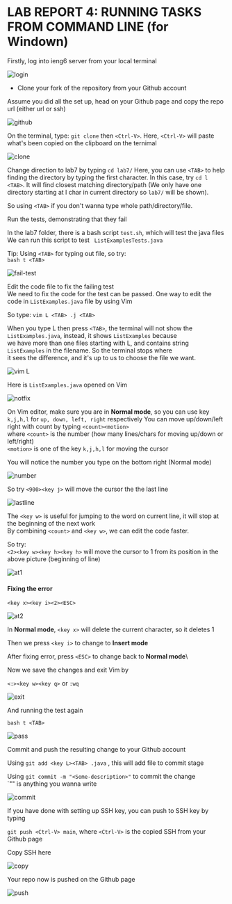 # LAB REPORT 4: RUNNING TASKS FROM COMMAND LINE (for Windown)
Firstly, log into ieng6 server from your local terminal

![login](https://github.com/jayden789/cse15l-lab-reports/assets/112384009/276059dd-1cdc-445b-9c3e-074c541e1ff1)


* Clone your fork of the repository from your Github account

Assume you did all the set up, head on your Github page and copy the repo url (either url or ssh)

![github](https://github.com/jayden789/cse15l-lab-reports/assets/112384009/f622afc7-6522-46c5-97ae-d4d7b7dd50a2)


On the terminal, type:
`git clone` then `<Ctrl-V>`. Here, `<Ctrl-V>` will paste what's been copied on the clipboard on the ternimal

![clone](https://github.com/jayden789/cse15l-lab-reports/assets/112384009/ada5eb11-2467-4cde-b15b-b32ba306ae3c)


Change direction to lab7 by typing `cd lab7/`
Here, you can use `<TAB>` to help finding the directory by typing the first character. In this case, try 
`cd l <TAB>`. It will find closest matching directory/path (We only have one directory starting at l char in current directory
so `lab7/` will be shown).

So using `<TAB>` if you don't wanna type whole path/directory/file.

Run the tests, demonstrating that they fail

In the lab7 folder, there is a bash script `test.sh`, which will test the java files\
We can run this script to test ` ListExamplesTests.java`

Tip: Using `<TAB>` for typing out file, so try:\
`bash t <TAB>`

![fail-test](https://github.com/jayden789/cse15l-lab-reports/assets/112384009/0ddcb02a-ba13-408a-95ec-8d327bb4801b)


Edit the code file to fix the failing test\
We need to fix the code for the test can be passed. One way to edit the code in `ListExamples.java` file by using Vim

So type: `vim L <TAB> .j <TAB>`

When you type L then press `<TAB>`, the terminal will not show the `ListExamples.java`, instead, it shows `ListExamples` because\
we have more than one files starting with L, and contains string `ListExamples` in the filename. So the terminal stops where\
it sees the difference, and it's up to us to choose the file we want.

![vim L](https://github.com/jayden789/cse15l-lab-reports/assets/112384009/9c4f1856-eb5b-42e6-9c3a-bee7fa9bee3d)

  
Here is  `ListExamples.java` opened on Vim
  
![notfix](https://github.com/jayden789/cse15l-lab-reports/assets/112384009/11496568-c383-439b-8407-efae41f851ab)


  
On Vim editor, make sure you are in **Normal mode**, so you can use key `k,j,h,l` for `up, down, left, right` respectively
  You can move up/down/left right with count by typing
  `<count><motion> `\
  where `<count>` is the number (how many lines/chars for moving up/down or left/right)\
  `<motion>` is one of the key `k,j,h,l` for moving the cursor
  
  You will notice the number <count> you type on the bottom right (Normal mode)
  
  ![number](https://github.com/jayden789/cse15l-lab-reports/assets/112384009/ab31dbb8-0c53-4c16-8380-e9db5bf6bea4)

  
  So try `<900><key j>` will move the cursor the the last line
  
  ![lastline](https://github.com/jayden789/cse15l-lab-reports/assets/112384009/f0c0b57f-763b-4e50-8d63-b761dd1398d4)

  
  The `<key w>` is useful for jumping to the word on current line, it will stop at the beginning of the next work\
  By combining `<count>` and `<key w>`, we can edit the code faster.
  
  So try:\
  `<2><key w><key h><key h>` will move the cursor to 1 from its position in the above picture (beginning of line)
  
  ![at1](https://github.com/jayden789/cse15l-lab-reports/assets/112384009/9d51e839-32ab-4aa5-a03b-aa1a85f116c1)

  
  #### Fixing the error
  
  `<key x><key i><2><ESC>`
  
  ![at2](https://github.com/jayden789/cse15l-lab-reports/assets/112384009/f536086b-be51-48ea-ad89-785c05ea88c7)

  
  In **Normal mode**, `<key x>` will delete the current character, so it deletes 1
  
  Then we press `<key i>` to change to **Insert mode**
  
  After fixing error, press `<ESC>` to change back to **Normal mode**\
  
  Now we save the changes and exit Vim by 
  
  `<:><key w><key q>` or `:wq`
  
  ![exit](https://github.com/jayden789/cse15l-lab-reports/assets/112384009/936cdc53-efc5-4bf7-9a49-bac337812b70)

  
  And running the test again
  
  `bash t <TAB>`
  
  ![pass](https://github.com/jayden789/cse15l-lab-reports/assets/112384009/eb114eb5-a511-4522-a001-fa7b73ef9b37)

  
  Commit and push the resulting change to your Github account
  
  Using `git add <key L><TAB> .java` , this will add file to commit stage
  
  Using `git commit -m "<Some-description>"` to commit the change\
  `"<Some-description>" is anything you wanna write
  
  ![commit](https://github.com/jayden789/cse15l-lab-reports/assets/112384009/f236574a-fd64-4cec-acc2-d08a48abba5b)

  
  If you have done with setting up SSH key, you can push to SSH key by typing
  
  `git push <Ctrl-V> main`, where `<Ctrl-V>` is the copied SSH from your Github page
  
  Copy SSH here
  
  
  ![copy](https://github.com/jayden789/cse15l-lab-reports/assets/112384009/d97af87f-20fb-4dd8-afc6-35ea75826052)

  Your repo now is pushed on the Github page
  
  ![push](https://github.com/jayden789/cse15l-lab-reports/assets/112384009/f3326b64-e26d-4475-8760-9ca14c2bb6d3)

  
  
